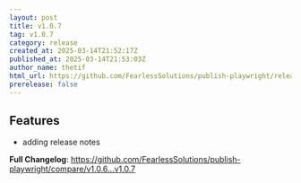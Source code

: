 ```yaml
---
layout: post
title: v1.0.7
tag: v1.0.7
category: release
created_at: 2025-03-14T21:52:17Z
published_at: 2025-03-14T21:53:03Z
author_name: thetif
html_url: https://github.com/FearlessSolutions/publish-playwright/releases/tag/v1.0.7
prerelease: false
---
```


## Features

* adding release notes 

**Full Changelog**: https://github.com/FearlessSolutions/publish-playwright/compare/v1.0.6...v1.0.7

